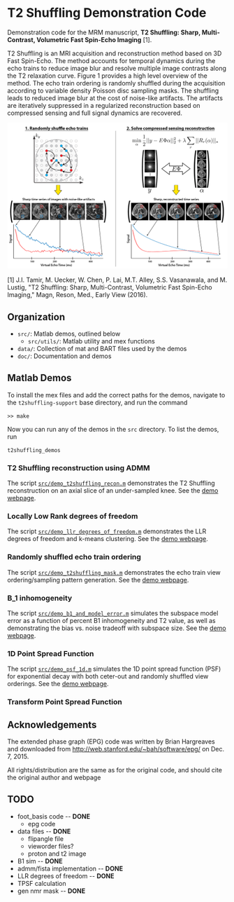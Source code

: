 # T2 Shuffling Demonstration Code
Demonstration code for the MRM manuscript,
__T2 Shuffling: Sharp, Multi-Contrast, Volumetric Fast Spin-Echo Imaging__ [1].

T2 Shuffling is an MRI acquisition and reconstruction method based on 3D Fast Spin-Echo. The method accounts for temporal
dynamics during the echo trains to reduce image blur and resolve multiple image contrasts along the T2 relaxation curve.
Figure 1 provides a high level overview of the method. The echo train ordering is randomly shuffled during the
acquisition according to variable density Poisson disc sampling masks. The shuffling leads to reduced image blur at the
cost of noise-like artifacts. The artifacts are iteratively suppressed in a regularized reconstruction based on
compressed sensing and full signal dynamics are recovered.

![](doc/images/t2shuffling-overview.png?raw=true)

[1] J.I. Tamir, M. Uecker, W. Chen, P. Lai, M.T. Alley, S.S. Vasanawala, and M. Lustig, "T2 Shuffling: Sharp,
Multi-Contrast, Volumetric Fast Spin-Echo Imaging," Magn, Reson, Med., Early View (2016).

## Organization
* `src/`: Matlab demos, outlined below
  * `src/utils/`: Matlab utility and mex functions
* `data/`: Collection of mat and BART files used by the demos
* `doc/`: Documentation and demos

## Matlab Demos
To install the mex files and add the correct paths for the demos,
navigate to the `t2shuffling-support` base directory, and run the command
```
>> make
```
Now you can run any of the demos in the `src` directory. To list the demos, run
```
t2shuffling_demos
```

### T2 Shuffling reconstruction using ADMM
The script [`src/demo_t2shuffling_recon.m`](src/demo_t2shuffling_recon.m) demonstrates the T2 Shuffling reconstruction on an axial slice of an
under-sampled knee.
See the [demo webpage](http://htmlpreview.github.io/?html/demo_t2shuffling_recon.html).

### Locally Low Rank degrees of freedom
The script [`src/demo_llr_degrees_of_freedom.m`](src/demo_llr_degrees_of_freedom.m) demonstrates the LLR degrees of freedom and k-means clustering.
See the [demo webpage](http://htmlpreview.github.io/?html/demo_llr_degrees_of_freedom.html).

### Randomly shuffled echo train ordering
The script [`src/demo_t2shuffling_mask.m`](src/demo_t2shuffling_mask.m) demonstrates the echo train view ordering/sampling pattern generation.
See the [demo webpage](http://htmlpreview.github.io/?html/demo_t2shuffling_mask.html).

### B_1 inhomogeneity
The script [`src/demo_b1_and_model_error.m`](src/demo_b1_and_model_error.m) simulates the subspace model error as a function of percent B1 inhomogeneity and T2 value,
as well as demonstrating the bias vs. noise tradeoff with subspace size.
See the [demo webpage](http://htmlpreview.github.io/?html/demo_b1_and_model_error.html).

### 1D Point Spread Function
The script [`src/demo_psf_1d.m`](src/demo_psf_1d.m) simulates the 1D point spread function (PSF) for exponential decay
with both ceter-out and randomly shuffled view orderings.
See the [demo webpage](http://htmlpreview.github.io/?html/demo_psf_1d.html).

### Transform Point Spread Function


## Acknowledgements
The extended phase graph (EPG) code
was written by Brian Hargreaves and downloaded
from http://web.stanford.edu/~bah/software/epg/
on Dec. 7, 2015.

All rights/distribution are the same as for the original code,
and should cite the original author and webpage


## TODO
* foot_basis code -- __DONE__
  * epg code
* data files -- __DONE__
  * flipangle file
  * vieworder files?
  * proton and t2 image
* B1 sim -- __DONE__
* admm/fista implementation -- __DONE__
* LLR degrees of freedom -- __DONE__
* TPSF calculation
* gen nmr mask -- __DONE__

